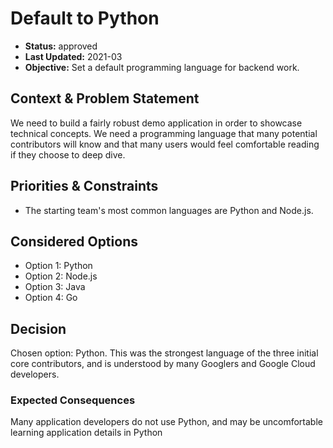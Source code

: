 # Default to Python

* **Status:** approved
* **Last Updated:** 2021-03
* **Objective:** Set a default programming language for backend work.

## Context & Problem Statement

We need to build a fairly robust demo application in order to showcase technical concepts. We need a programming language that many potential contributors will know and that many users would feel comfortable reading if they choose to deep dive.

## Priorities & Constraints <!-- optional -->

* The starting team's most common languages are Python and Node.js.

## Considered Options

* Option 1: Python
* Option 2: Node.js
* Option 3: Java
* Option 4: Go

## Decision

Chosen option: Python. This was the strongest language of the three initial core contributors, and is understood by many Googlers and Google Cloud developers.

### Expected Consequences <!-- optional -->

Many application developers do not use Python, and may be uncomfortable learning application details in Python